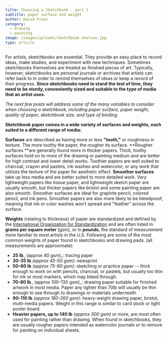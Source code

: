 ```yaml
---
title: Choosing a Sketchbook - part 1
subtitle: paper surface and weight
author: David Freas
category:
  - drawing
  - painting
image: /images/uploads/sketchbook-shelves.jpg
type: article
---
```

For artists, sketchbooks are essential. They provide an easy place to record ideas, make studies, and experiment with new techniques. Sometimes sketchbooks themselves are treated as finished pieces of art. Typically, however, sketchbooks are personal journals or archives that artists can refer back to in order to remind themselves of ideas or keep a record of their progress. **Since sketchbooks need to stand the test of time, they need to be sturdy, conveniently sized and suitable to the type of media that an artist uses.**

_The next few posts will address some of the many variables to consider when choosing a sketchbook, including paper surface, paper weight, quality of paper, sketchbook size, and type of binding._

**Sketchbook paper comes in a wide variety of surfaces and weights, each suited to a different range of media:**

**Surfaces** are described as having more or less **"tooth,"** or roughness in texture. The more toothy the paper, the rougher its surface. **Rougher surfaces **are generally found more in thicker papers. Thick, toothy surfaces hold on to more of the drawing or painting medium and are better for high contrast and lower detail works. Toothier papers are well suited to charcoal, crayon and pastels, ink washes and watercolor, or any work that utilizes the texture of the paper for aesthetic effect. **Smoother surfaces** take up less media and are better suited to more detailed work. Very lightweight papers like tissue paper, and lightweight sketch paper are usually smooth, but thicker papers like bristol and some painting paper are also smooth. Smoother surfaces are ideal for graphite pencil, colored pencil, and ink pens. Smoother papers are also more likely to be bleedproof, meaning that ink or color washes won’t spread and "feather" across the surface.

**Weights** (relating to thickness) of paper are standardized and defined by the [International Organization for Standardization](https://www.iso.org/home.html) and are often listed in **grams per square meter** (gsm), or in **pounds**, the standard of measurement more familiar to most artists in the U.S.  Following are some of the most common weights of paper found in sketchbooks and drawing pads.  (all measurements are approximate):

* **25 lb**_ (approx 40 gsm)_: tracing paper
* **30-35 lb** _(approx 45-50 gsm)_:  newsprint
* **50-60 lb** _(approx 75-90 gsm)_:  sketching or practice paper -- thick enough to work on with pencils, charcoal, or pastels, but usually too thin for ink or most markers, which may bleed through.
* **70-80 lb**_ (approx 100-130 gsm)_: drawing paper suitable for finished artwork in most media.  Paper any lighter than 70lb will usually be thin enough to see through to drawings or materials underneath.
* **90-110 lb** _(approx 180-260 gsm)_:  heavy-weight drawing paper, bristol, multi-media papers.  Weight in this range is similar to card stock or light poster board.
* **Heavier papers, up to 140 lb** _(approx 300 gsm)_ or more, are most often used for painting rather than drawing.  When found in sketchbooks, they are usually rougher papers intended as watercolor journals or to remove for painting on individual sheets.
